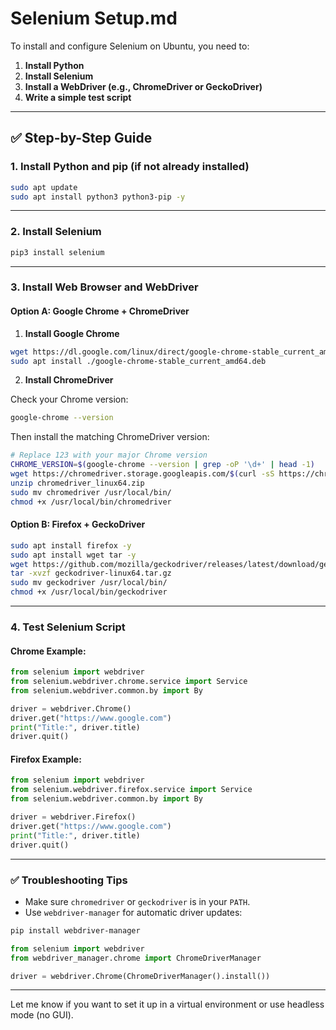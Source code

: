 # Selenium Setup.md

To install and configure Selenium on Ubuntu, you need to:

1. **Install Python**
2. **Install Selenium**
3. **Install a WebDriver (e.g., ChromeDriver or GeckoDriver)**
4. **Write a simple test script**

---

## ✅ Step-by-Step Guide

### 1. **Install Python and pip (if not already installed)**

```bash
sudo apt update
sudo apt install python3 python3-pip -y
```

---

### 2. **Install Selenium**

```bash
pip3 install selenium
```

---

### 3. **Install Web Browser and WebDriver**

#### Option A: **Google Chrome + ChromeDriver**

1. **Install Google Chrome**

```bash
wget https://dl.google.com/linux/direct/google-chrome-stable_current_amd64.deb
sudo apt install ./google-chrome-stable_current_amd64.deb
```

2. **Install ChromeDriver**

Check your Chrome version:

```bash
google-chrome --version
```

Then install the matching ChromeDriver version:

```bash
# Replace 123 with your major Chrome version
CHROME_VERSION=$(google-chrome --version | grep -oP '\d+' | head -1)
wget https://chromedriver.storage.googleapis.com/$(curl -sS https://chromedriver.storage.googleapis.com/LATEST_RELEASE_$CHROME_VERSION)/chromedriver_linux64.zip
unzip chromedriver_linux64.zip
sudo mv chromedriver /usr/local/bin/
chmod +x /usr/local/bin/chromedriver
```

#### Option B: **Firefox + GeckoDriver**

```bash
sudo apt install firefox -y
sudo apt install wget tar -y
wget https://github.com/mozilla/geckodriver/releases/latest/download/geckodriver-linux64.tar.gz
tar -xvzf geckodriver-linux64.tar.gz
sudo mv geckodriver /usr/local/bin/
chmod +x /usr/local/bin/geckodriver
```

---

### 4. **Test Selenium Script**

#### Chrome Example:

```python
from selenium import webdriver
from selenium.webdriver.chrome.service import Service
from selenium.webdriver.common.by import By

driver = webdriver.Chrome()
driver.get("https://www.google.com")
print("Title:", driver.title)
driver.quit()
```

#### Firefox Example:

```python
from selenium import webdriver
from selenium.webdriver.firefox.service import Service
from selenium.webdriver.common.by import By

driver = webdriver.Firefox()
driver.get("https://www.google.com")
print("Title:", driver.title)
driver.quit()
```

---

### ✅ Troubleshooting Tips

* Make sure `chromedriver` or `geckodriver` is in your `PATH`.
* Use `webdriver-manager` for automatic driver updates:

```bash
pip install webdriver-manager
```

```python
from selenium import webdriver
from webdriver_manager.chrome import ChromeDriverManager

driver = webdriver.Chrome(ChromeDriverManager().install())
```

---

Let me know if you want to set it up in a virtual environment or use headless mode (no GUI).

